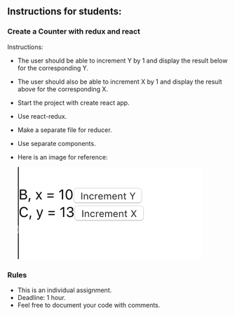 ## Instructions for students:

### Create a Counter with redux and react

Instructions:

-   The user should be able to increment Y by 1 and display the result below for the corresponding Y. 

-   The user should also be able to increment X by 1 and display the result above for the corresponding X.

-   Start the project with create react app.

-   Use react-redux. 

-   Make a separate file for reducer.

-   Use separate components.

-   Here is an image for reference:

    ![Mock-up](Mock-up.png)

### Rules

-   This is an individual assignment.
-   Deadline: 1 hour.
-   Feel free to document your code with comments.
